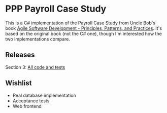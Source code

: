 # PPP Payroll Case Study
This is a C# implementation of the Payroll Case Study from Uncle Bob's book [Agile Software Development - Principles, Patterns, and Practices](http://www.amazon.com/Software-Development-Principles-Patterns-Practices/dp/0135974445).
It's based on the original book (not the C# one), though I'm interested how the two implementations compare.


## Releases
Section 3: [All code and tests](https://github.com/FreekPaans/PPPPayrollCaseStudy/tree/done-with-section-3)

## Wishlist
* Real database implementation
* Acceptance tests
* Web frontend
